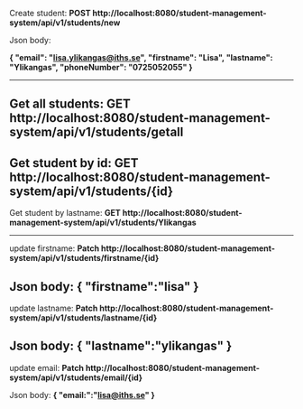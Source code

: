Create student:
**POST http://localhost:8080/student-management-system/api/v1/students/new**

Json body:

**{
"email": "lisa.ylikangas@iths.se",
"firstname": "Lisa",
"lastname": "Ylikangas",
"phoneNumber": "0725052055"
}**

-----------------------------------
Get all students:
**GET http://localhost:8080/student-management-system/api/v1/students/getall**
-------------------------------------
Get student by id:
**GET http://localhost:8080/student-management-system/api/v1/students/{id}**
--------------------------------------
Get student by lastname:
**GET http://localhost:8080/student-management-system/api/v1/students/Ylikangas**

--------------------------------------
update firstname:
**Patch http://localhost:8080/student-management-system/api/v1/students/firstname/{id}**

Json body:
**{
"firstname":"lisa"
}**
-------------------------------------
update lastname:
**Patch http://localhost:8080/student-management-system/api/v1/students/lastname/{id}**

Json body:
**{
"lastname":"ylikangas"
}**
--------------------------------------
update email:
**Patch http://localhost:8080/student-management-system/api/v1/students/email/{id}**

Json body:
**{
"email:":"lisa@iths.se"
}**